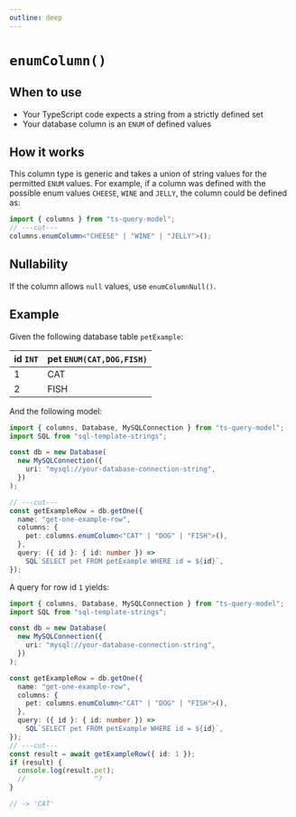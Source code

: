 ```yaml
---
outline: deep
---
```


# `enumColumn()`

## When to use

- Your TypeScript code expects a string from a strictly defined set
- Your database column is an `ENUM` of defined values

## How it works

This column type is generic and takes a union of string values for the permitted `ENUM` values.
For example, if a column was defined with the possible enum values `CHEESE`, `WINE` and `JELLY`,
the column could be defined as:

```ts twoslash
import { columns } from "ts-query-model";
// ---cut---
columns.enumColumn<"CHEESE" | "WINE" | "JELLY">();
```

## Nullability

If the column allows `null` values, use `enumColumnNull()`.

## Example

Given the following database table `petExample`:

| id `INT` | pet `ENUM(CAT,DOG,FISH)` |
| -------- | ------------------------ |
| 1        | CAT                      |
| 2        | FISH                     |

And the following model:

```ts twoslash
import { columns, Database, MySQLConnection } from "ts-query-model";
import SQL from "sql-template-strings";

const db = new Database(
  new MySQLConnection({
    uri: "mysql://your-database-connection-string",
  })
);

// ---cut---
const getExampleRow = db.getOne({
  name: "get-one-example-row",
  columns: {
    pet: columns.enumColumn<"CAT" | "DOG" | "FISH">(),
  },
  query: ({ id }: { id: number }) =>
    SQL`SELECT pet FROM petExample WHERE id = ${id}`,
});
```

A query for row id `1` yields:

```ts twoslash
import { columns, Database, MySQLConnection } from "ts-query-model";
import SQL from "sql-template-strings";

const db = new Database(
  new MySQLConnection({
    uri: "mysql://your-database-connection-string",
  })
);

const getExampleRow = db.getOne({
  name: "get-one-example-row",
  columns: {
    pet: columns.enumColumn<"CAT" | "DOG" | "FISH">(),
  },
  query: ({ id }: { id: number }) =>
    SQL`SELECT pet FROM petExample WHERE id = ${id}`,
});
// ---cut---
const result = await getExampleRow({ id: 1 });
if (result) {
  console.log(result.pet);
  //                 ^?
}

// -> 'CAT'
```
